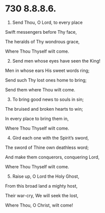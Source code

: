 # 730 8.8.8.6.

1.  Send Thou, O Lord, to every place

Swift messengers before Thy face,

The heralds of Thy wondrous grace,

Where Thou Thyself wilt come.

2.  Send men whose eyes have seen the King!

Men in whose ears His sweet words ring;

Send such Thy lost ones home to bring;

Send them where Thou wilt come.

3.  To bring good news to souls in sin;

The bruised and broken hearts to win;

In every place to bring them in,

Where Thou Thyself wilt come.

4.  Gird each one with the Spirit’s sword,

The sword of Thine own deathless word;

And make them conquerors, conquering Lord,

Where Thou Thyself wilt come.

5.  Raise up, O Lord the Holy Ghost,

From this broad land a mighty host,

Their war-cry, We will seek the lost,

Where Thou, O Christ, wilt come!

